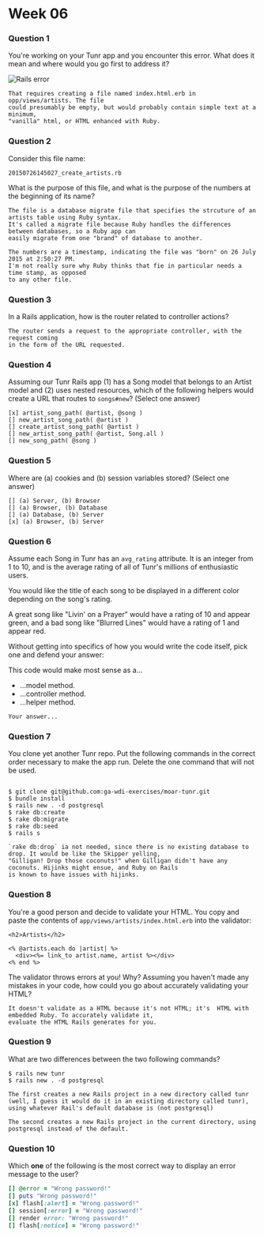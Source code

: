 # Week 06

### Question 1

You're working on your Tunr app and you encounter this error. What does it mean and where would you go first to address it?  

![Rails error](http://i.imgur.com/9NR7XNT.png)  

```text
That requires creating a file named index.html.erb in opp/views/artists. The file 
could presumably be empty, but would probably contain simple text at a minimum, 
"vanilla" html, or HTML enhanced with Ruby. 
```

### Question 2

Consider this file name:

```
20150726145027_create_artists.rb
```

What is the purpose of this file, and what is the purpose of the numbers at the beginning of its name?

```text
The file is a database migrate file that specifies the strcuture of an artists table using Ruby syntax. 
It's called a migrate file because Ruby handles the differences between databases, so a Ruby app can 
easily migrate from one "brand" of database to another.

The numbers are a timestamp, indicating the file was "born" on 26 July 2015 at 2:50:27 PM. 
I'm not really sure why Ruby thinks that fie in particular needs a time stamp, as opposed 
to any other file.
```

### Question 3

In a Rails application, how is the router related to controller actions?  

```text
The router sends a request to the appropriate controller, with the request coming 
in the form of the URL requested. 
```

### Question 4

Assuming our Tunr Rails app (1) has a Song model that belongs to an Artist model and (2) uses nested resources, which of the following helpers would create a URL that routes to `songs#new`? (Select one answer)  

```
[x] artist_song_path( @artist, @song ) 
[] new_artist_song_path( @artist )
[] create_artist_song_path( @artist )
[] new_artist_song_path( @artist, Song.all )
[] new_song_path( @song ) 
```

### Question 5

Where are (a) cookies and (b) session variables stored? (Select one answer)  

```
[] (a) Server, (b) Browser  
[] (a) Browser, (b) Database  
[] (a) Database, (b) Server  
[x] (a) Browser, (b) Server  
```

### Question 6

Assume each Song in Tunr has an `avg_rating` attribute. It is an integer from 1 to 10, and is the average rating of all of Tunr's millions of enthusiastic users.

You would like the title of each song to be displayed in a different color depending on the song's rating.

A great song like "Livin' on a Prayer" would have a rating of 10 and appear green, and a bad song like "Blurred Lines" would have a rating of 1 and appear red.

Without getting into specifics of how you would write the code itself, pick one and defend your answer:

This code would make most sense as a...
- ...model method.
- ...controller method.
- ...helper method.

```text
Your answer...
```

### Question 7

You clone yet another Tunr repo. Put the following commands in the correct order necessary to make the app run. Delete the one command that will not be used.

```

$ git clone git@github.com:ga-wdi-exercises/moar-tunr.git
$ bundle install
$ rails new . -d postgresql
$ rake db:create
$ rake db:migrate
$ rake db:seed
$ rails s

`rake db:drop` ia not needed, since there is no existing database to drop. It would be like the Skipper yelling, 
"Gilligan! Drop those coconuts!" when Gilligan didn't have any coconuts. Hijinks might ensue, and Ruby on Rails 
is known to have issues with hijinks. 

```

### Question 8

You're a good person and decide to validate your HTML. You copy and paste the contents of `app/views/artists/index.html.erb` into the validator:

```erb
<h2>Artists</h2>

<% @artists.each do |artist| %>
  <div><%= link_to artist.name, artist %></div>
<% end %>
```

The validator throws errors at you! Why? Assuming you haven't made any mistakes in your code, how could you go about accurately validating your HTML?

```
It doesn't validate as a HTML because it's not HTML; it's  HTML with embedded Ruby. To accurately validate it, 
evaluate the HTML Rails generates for you. 
```

### Question 9

What are two differences between the two following commands?

```
$ rails new tunr
$ rails new . -d postgresql
```

```
The first creates a new Rails project in a new directory called tunr (well, I guess it would do it in an existing directory called tunr), using whatever Rail's default database is (not postgresql)

The second creates a new Rails project in the current directory, using postgresql instead of the default. 
```

### Question 10

Which **one** of the following is the most correct way to display an error message to the user?

```rb
[] @error = "Wrong password!"
[] puts "Wrong password!"
[x] flash[:alert] = "Wrong password!"
[] session[:error] = "Wrong password!"
[] render error: "Wrong password!"
[] flash[:notice] = "Wrong password!"
```

